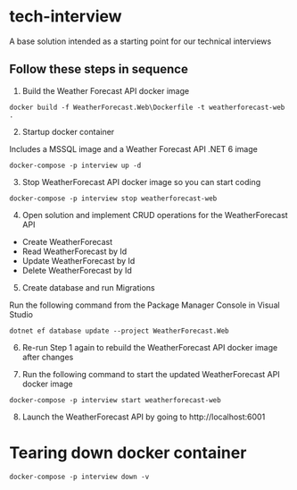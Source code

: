 # tech-interview
A base solution intended as a starting point for our technical interviews

## Follow these steps in sequence

1. Build the Weather Forecast API docker image
```
docker build -f WeatherForecast.Web\Dockerfile -t weatherforecast-web .
```

2. Startup docker container

Includes a MSSQL image and a Weather Forecast API .NET 6 image
```
docker-compose -p interview up -d
```

3. Stop WeatherForecast API docker image so you can start coding
```
docker-compose -p interview stop weatherforecast-web
```

4. Open solution and implement CRUD operations for the WeatherForecast API

- Create WeatherForecast
- Read WeatherForecast by Id
- Update WeatherForecast by Id
- Delete WeatherForecast by Id

5. Create database and run Migrations

Run the following command from the Package Manager Console in Visual Studio
```
dotnet ef database update --project WeatherForecast.Web
```

6. Re-run Step 1 again to rebuild the WeatherForecast API docker image after changes

7. Run the following command to start the updated WeatherForecast API docker image
```
docker-compose -p interview start weatherforecast-web
```

8. Launch the WeatherForecast API by going to http://localhost:6001


# Tearing down docker container
```
docker-compose -p interview down -v
```
